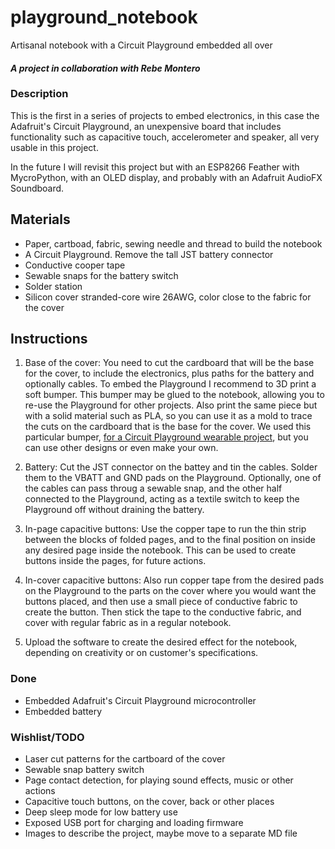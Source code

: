 # playground_notebook
Artisanal notebook with a Circuit Playground embedded all over

#### *A project in collaboration with Rebe Montero*

### Description
This is the first in a series of projects to embed electronics, in this case the Adafruit's Circuit Playground, an unexpensive board that includes functionality such as capacitive touch, accelerometer and speaker, all very usable in this project.

In the future I will revisit this project but with an ESP8266 Feather with MycroPython, with an OLED display, and probably with an Adafruit AudioFX Soundboard.

## Materials
- Paper, cartboad, fabric, sewing needle and thread to build the notebook
- A Circuit Playground. Remove the tall JST battery connector
- Conductive cooper tape
- Sewable snaps for the battery switch
- Solder station
- Silicon cover stranded-core wire 26AWG, color close to the fabric for the cover

## Instructions

1. Base of the cover:
You need to cut the cardboard that will be the base for the cover, to include the electronics, plus paths for the battery and optionally cables. To embed the Playground I recommend to 3D print a soft bumper. This bumper may be glued to the notebook, allowing you to re-use the Playground for other projects.
Also print the same piece but with a solid material such as PLA, so you can use it as a mold to trace the cuts on the cardboard that is the base for the cover.
We used this particular bumper, [for a Circuit Playground wearable project](https://www.thingiverse.com/thing:1682293), but you can use other designs or even make your own.

2. Battery:
Cut the JST connector on the battey and tin the cables. Solder them to the VBATT and GND pads on the Playground.
Optionally, one of the cables can pass throug a sewable snap, and the other half connected to the Playground, acting as a textile switch to keep the Playground off without draining the battery.

3. In-page capacitive buttons:
Use the copper tape to run the thin strip between the blocks of folded pages, and to the final position on inside any desired page inside the notebook. This can be used to create buttons inside the pages, for future actions.

4. In-cover capacitive buttons:
Also run copper tape from the desired pads on the Playground to the parts on the cover where you would want the buttons placed, and then use a small piece of conductive fabric to create the button. Then stick the tape to the conductive fabric, and cover with regular fabric as in a regular notebook.

5. Upload the software to create the desired effect for the notebook, depending on creativity or on customer's specifications.

### Done
- Embedded Adafruit's Circuit Playground microcontroller
- Embedded battery

### Wishlist/TODO
- Laser cut patterns for the cartboard of the cover
- Sewable snap battery switch
- Page contact detection, for playing sound effects, music or other actions
- Capacitive touch buttons, on the cover, back or other places
- Deep sleep mode for low battery use
- Exposed USB port for charging and loading firmware
- Images to describe the project, maybe move to a separate MD file
